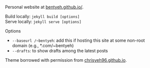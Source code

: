 Personal website at [bentyeh.github.io/](https://bentyeh.github.io/).

Build locally: `jekyll build [options]`  
Serve locally: `jekyll serve [options]`

Options
- `--baseurl /~bentyeh`: add this if hosting this site at some non-root domain (e.g., *.com/~bentyeh)
- `--drafts`: to show drafts among the latest posts

Theme borrowed with permission from [chrisyeh96.github.io](https://chrisyeh96.github.io/).
